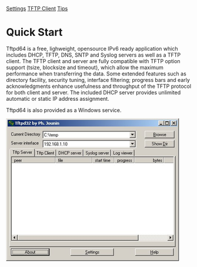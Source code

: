 [Settings](Settings)
[TFTP Client](TFTP-Client)
[Tips](Tips)

# Quick Start 

Tftpd64 is a free, lighweight, opensource IPv6 ready application which includes DHCP, TFTP, DNS, SNTP and Syslog servers as well as a TFTP client.
The TFTP client and server are fully compatible with TFTP option support (tsize, blocksize and timeout), which allow the maximum performance when transferring the data.
Some extended features such as directory facility, security tuning, interface filtering; progress bars and early acknowledgments enhance usefulness and throughput of the TFTP protocol for both client and server.
The included DHCP server provides unlimited automatic or static IP address assignment. 

Tftpd64 is also provided as a Windows service.

![](Documentation_tftpd32.jpg)


